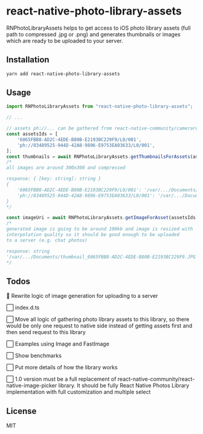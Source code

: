 # react-native-photo-library-assets

RNPhotoLibraryAssets helps to get access to iOS photo library assets (full path to compressed .jpg or .png) and generates thumbnails or images which are ready to be uploaded to your server.

## Installation

```sh
yarn add react-native-photo-library-assets
```

## Usage

```js
import RNPhotoLibraryAssets from "react-native-photo-library-assets";

// ...

// assets ph://... can be gathered from react-native-community/cameraroll
const assetsIds = [
    '6065FBB8-AD2C-4EDE-B80B-E2193BC229F9/L0/001',
    'ph://83489525-944D-42A8-9896-E9753EA03633/L0/001',
];
const thumbnails = await RNPhotoLibraryAssets.getThumbnailsForAssets(assetsIds);
/*
all images are around 300x300 and compressed

response: { [key: string]: string }
{
    '6065FBB8-AD2C-4EDE-B80B-E2193BC229F9/L0/001': '/var/.../Documents/thumbnail_6065FBB8-AD2C-4EDE-B80B-E2193BC229F9.JPG,
    'ph://83489525-944D-42A8-9896-E9753EA03633/L0/001': '/var/.../Documents/thumbnail_83489525-944D-42A8-9896-E9753EA03633/L0/001.JPG,
}
*/

const imageUri = await RNPhotoLibraryAssets.getImageForAsset(assetsIds[0]);
/*
generated image is going to be around 100kb and image is resized with
interpolation quality so it should be good enough to be uploaded
to a server (e.g. chat photos)

response: string
'/var/.../Documents/thumbnail_6065FBB8-AD2C-4EDE-B80B-E2193BC229F9.JPG'
*/
```

## Todos
🔳 Rewrite logic of image generation for uploading to a server

⬜️ index.d.ts

⬜️ Move all logic of gathering photo library assets to this library, so there would be only one request to native side instead of getting assets first and then send request to this library

⬜️ Examples using Image and FastImage

⬜️ Show benchmarks

⬜️ Put more details of how the library works

⬜️ 1.0 version must be a full replacement of react-native-community/react-native-image-picker library. It should be fully React Native Photos Library implementation with full customization and multiple select


## License

MIT
